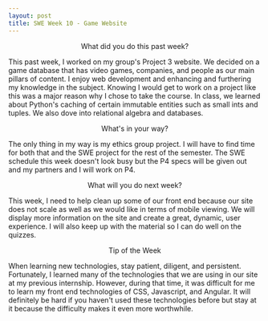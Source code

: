 ```yaml
---
layout: post
title: SWE Week 10 - Game Website
---
```


<p align="center"> What did you do this past week? </p>
This past week, I worked on my group's Project 3 website. We decided on a game database that has video games, companies, and people as our main pillars of content. I enjoy web development and enhancing and furthering my knowledge in the subject. Knowing I would get to work on a project like this was a major reason why I chose to take the course. In class, we learned about Python's caching of certain immutable entities such as small ints and tuples. We also dove into relational algebra and databases.

<p align="center"> What's in your way? </p>
The only thing in my way is my ethics group project. I will have to find time for both that and the SWE project for the rest of the semester. The SWE schedule this week doesn't look busy but the P4 specs will be given out and my partners and I will work on P4.

<p align="center"> What will you do next week? </p>
This week, I need to help clean up some of our front end because our site does not scale as well as we would like in terms of mobile viewing. We will display more information on the site and create a great, dynamic, user experience. I will also keep up with the material so I can do well on the quizzes. 

<p align="center"> Tip of the Week </p>
When learning new technologies, stay patient, diligent, and persistent. Fortunately, I learned many of the technologies that we are using in our site at my previous internship. However, during that time, it was difficult for me to learn my front end technologies of CSS, Javascript, and Angular. It will definitely be hard if you haven't used these technologies before but stay at it because the difficulty makes it even more worthwhile.

